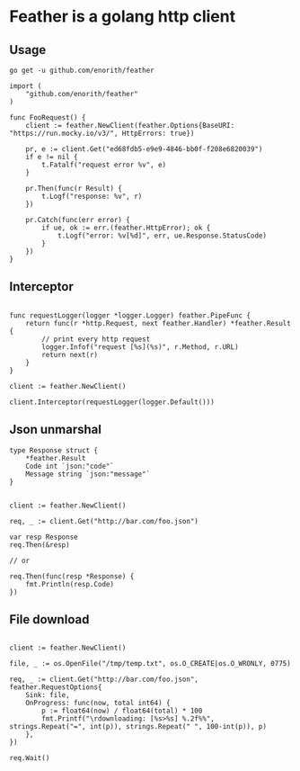 # Feather is a golang http client


## Usage

```go get -u github.com/enorith/feather```

```golang
import (
	"github.com/enorith/feather"
)

func FooRequest() {
    client := feather.NewClient(feather.Options{BaseURI: "https://run.mocky.io/v3/", HttpErrors: true})

	pr, e := client.Get("ed68fdb5-e9e9-4846-bb0f-f208e6820039")
	if e != nil {
		t.Fatalf("request error %v", e)
	}

	pr.Then(func(r Result) {
		t.Logf("response: %v", r)
	})

	pr.Catch(func(err error) {
		if ue, ok := err.(feather.HttpError); ok {
			t.Logf("error: %v[%d]", err, ue.Response.StatusCode)
		}
	})
}

```

## Interceptor

```golang

func requestLogger(logger *logger.Logger) feather.PipeFunc {
	return func(r *http.Request, next feather.Handler) *feather.Result {
        // print every http request
		logger.Infof("request [%s](%s)", r.Method, r.URL)
		return next(r)
	}
}

client := feather.NewClient()

client.Interceptor(requestLogger(logger.Default()))
```

## Json unmarshal

```golang
type Response struct {
	*feather.Result
    Code int `json:"code"`
    Message string `json:"message"`
}


client := feather.NewClient()

req, _ := client.Get("http://bar.com/foo.json")

var resp Response
req.Then(&resp)

// or

req.Then(func(resp *Response) {
    fmt.Println(resp.Code)
})
```

## File download

```golang

client := feather.NewClient()

file, _ := os.OpenFile("/tmp/temp.txt", os.O_CREATE|os.O_WRONLY, 0775)

req, _ := client.Get("http://bar.com/foo.json", feather.RequestOptions{
    Sink: file,
    OnProgress: func(now, total int64) {
        p := float64(now) / float64(total) * 100
        fmt.Printf("\rdownloading: [%s>%s] %.2f%%", strings.Repeat("=", int(p)), strings.Repeat(" ", 100-int(p)), p)
    },
})

req.Wait()
```